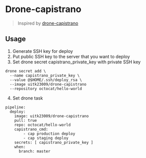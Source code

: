 # Drone-capistrano
> Inspired by [drone-capistrano](https://github.com/glaszig/drone-capistrano)

##  Usage
1. Generate SSH key for deploy
2. Put public SSH key to the server that you want to deploy
3. Set drone secret capistrano_private_key with private SSH key
```
drone secret add \
  --name capistrano_private_key \
  --value @$HOME/.ssh/deploy_rsa \
  --image uitk23009/drone-capistrano
  --repository octocat/hello-world

```
4. Set drone task
```
pipeline:
  deploy:
    image: uitk23009/drone-capistrano
    pull: true
    repo: octocat/hello-world
    capistrano_cmd:
        - cap production deploy
        - cap staging deploy
    secrets: [ capistrano_private_key ]
    when:
      branch: master
```